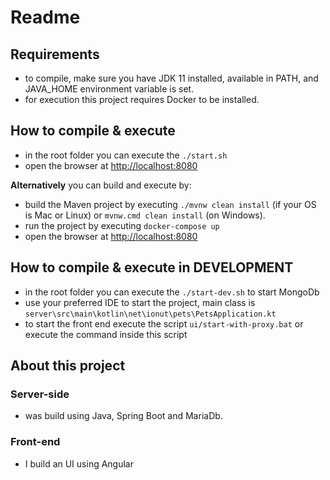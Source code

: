 # Readme

## Requirements
 * to compile, make sure you have JDK 11 installed, available in PATH, and JAVA_HOME environment variable is set.
 * for execution this project requires Docker to be installed.
 
## How to compile & execute
 * in the root folder you can execute the ``./start.sh``
 * open the browser at [http://localhost:8080](http://localhost:8080)

**Alternatively** you can build and execute by:
 * build the Maven project by executing ``./mvnw clean install`` (if your OS is Mac or Linux) or ``mvnw.cmd clean install`` (on Windows).
 * run the project by executing ``docker-compose up``
 * open the browser at [http://localhost:8080](http://localhost:8080)

## How to compile & execute in DEVELOPMENT
 * in the root folder you can execute the ``./start-dev.sh`` to start MongoDb
 * use your preferred IDE to start the project, main class is ``server\src\main\kotlin\net\ionut\pets\PetsApplication.kt``
 * to start the front end execute the script ``ui/start-with-proxy.bat`` or execute the command inside this script

## About this project

### Server-side
 * was build using Java, Spring Boot and MariaDb.

### Front-end
 * I build an UI using Angular
